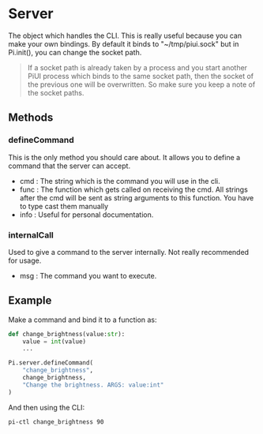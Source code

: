 # Server
The object which handles the CLI. This is really useful because you can make your own bindings. By default it binds to "~/tmp/piui.sock" but in Pi.init(), you can change the socket path.

> If a socket path is already taken by a process and you start another PiUI process which binds to the same socket path, then the socket of the previous one will be overwritten. So make sure you keep a note of the socket paths.

## Methods

### defineCommand
This is the only method you should care about. It allows you to define a command that the server can accept. 
+ cmd : The string which is the command you will use in the cli.
+ func : The function which gets called on receiving the cmd. All strings after the cmd will be sent as string arguments to this function. You have to type cast them manually
+ info : Useful for personal documentation.

### internalCall
Used to give a command to the server internally. Not really recommended for usage.
+ msg : The command you want to execute.

## Example
Make a command and bind it to a function as:
```python
def change_brightness(value:str):
	value = int(value)
	...

Pi.server.defineCommand(
	"change_brightness", 
	change_brightness, 
	"Change the brightness. ARGS: value:int"
)
```
And then using the CLI:
```bash
pi-ctl change_brightness 90
```